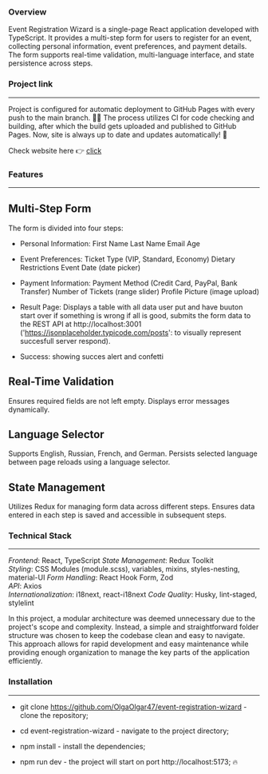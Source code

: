 ### Overview

Event Registration Wizard is a single-page React application developed with TypeScript. It provides a multi-step form for users to register for an event, collecting personal information, event preferences, and payment details. The form supports real-time validation, multi-language interface, and state persistence across steps.

### Project link

---

Project is configured for automatic deployment to GitHub Pages with every push to the main branch. 💪🏻 The process utilizes CI for code checking and building, after which the build gets uploaded and published to GitHub Pages. Now, site is always up to date and updates automatically! 🚀

Check website here 👉 [click](https://olgaolgar47.github.io/event-registration-wizard/)

### Features

---

## Multi-Step Form

The form is divided into four steps:

- Personal Information:
  First Name
  Last Name
  Email
  Age

- Event Preferences:
  Ticket Type (VIP, Standard, Economy)
  Dietary Restrictions
  Event Date (date picker)

- Payment Information:
  Payment Method (Credit Card, PayPal, Bank Transfer)
  Number of Tickets (range slider)
  Profile Picture (image upload)

- Result Page:
  Displays a table with all data user put and have buuton start over if something is wrong
  if all is good, submits the form data to the REST API at http://localhost:3001 ('https://jsonplaceholder.typicode.com/posts': to visually represent succesfull server respond).

- Success:
  showing succes alert and confetti

## Real-Time Validation

Ensures required fields are not left empty.
Displays error messages dynamically.

## Language Selector

Supports English, Russian, French, and German.
Persists selected language between page reloads using a language selector.

## State Management

Utilizes Redux for managing form data across different steps.
Ensures data entered in each step is saved and accessible in subsequent steps.

### Technical Stack

---

_Frontend_: React, TypeScript
_State Management_: Redux Toolkit  
_Styling_: CSS Modules (module.scss), variables, mixins, styles-nesting, material-UI
_Form Handling_: React Hook Form, Zod  
_API_: Axios  
_Internationalization_: i18next, react-i18next
_Code Quality_: Husky, lint-staged, stylelint

In this project, a modular architecture was deemed unnecessary due to the project's scope and complexity. Instead, a simple and straightforward folder structure was chosen to keep the codebase clean and easy to navigate. This approach allows for rapid development and easy maintenance while providing enough organization to manage the key parts of the application efficiently.

### Installation

---

- git clone https://github.com/OlgaOlgar47/event-registration-wizard - clone the repository;

- cd event-registration-wizard - navigate to the project directory;

- npm install - install the dependencies;

- npm run dev - the project will start on port http://localhost:5173; 🔥
